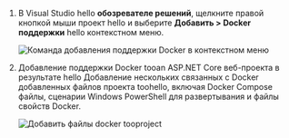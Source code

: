 1. В Visual Studio hello **обозревателе решений**, щелкните правой кнопкой мыши проект hello и выберите **Добавить > Docker поддержки** hello контекстном меню.
   
    ![Команда добавления поддержки Docker в контекстном меню](media/vs-azure-tools-docker-add-docker-support/docker-support-context-menu.png)
2. Добавление поддержки Docker tooan ASP.NET Core веб-проекта в результате hello Добавление нескольких связанных с Docker добавленных файлов проекта toohello, включая Docker Compose файлы, сценарии Windows PowerShell для развертывания и файлы свойств Docker. 
   
    ![Добавить файлы docker tooproject](media/vs-azure-tools-docker-add-docker-support/docker-files-added.png)


